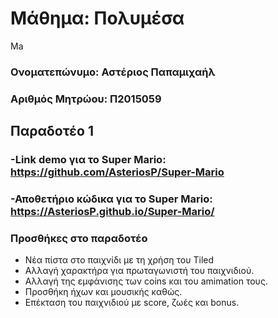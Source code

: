 # Μάθημα: Πολυμέσα
Ma

### Ονοματεπώνυμο: Αστέριος Παπαμιχαήλ

### Αριθμός Μητρώου: Π2015059

## Παραδοτέο 1


### -Link demo για το Super Mario: https://github.com/AsteriosP/Super-Mario


### -Αποθετήριο κώδικα για το Super Mario: https://AsteriosP.github.io/Super-Mario/


### Προσθήκες στο παραδοτέο
* Νέα πίστα στο παιχνίδι με τη χρήση του Tiled
* Αλλαγή χαρακτήρα για πρωταγωνιστή του παιχνιδιού.
* Αλλαγή της εμφάνισης των coins και του amimation τους.
* Προσθήκη ήχων και μουσικής καθώς.
* Επέκταση του παιχνιδιού με score, ζωές και bonus.
